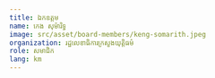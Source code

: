 ```yaml
---
title: ឯកឧត្ដម
name: កេង សុម៉ារិទ្ធ
image: src/asset/board-members/keng-somarith.jpeg
organization: រដ្ឋលេខាធិការក្រសួងយុត្តិធម៌
role: សមាជិក
lang: km
---
```

